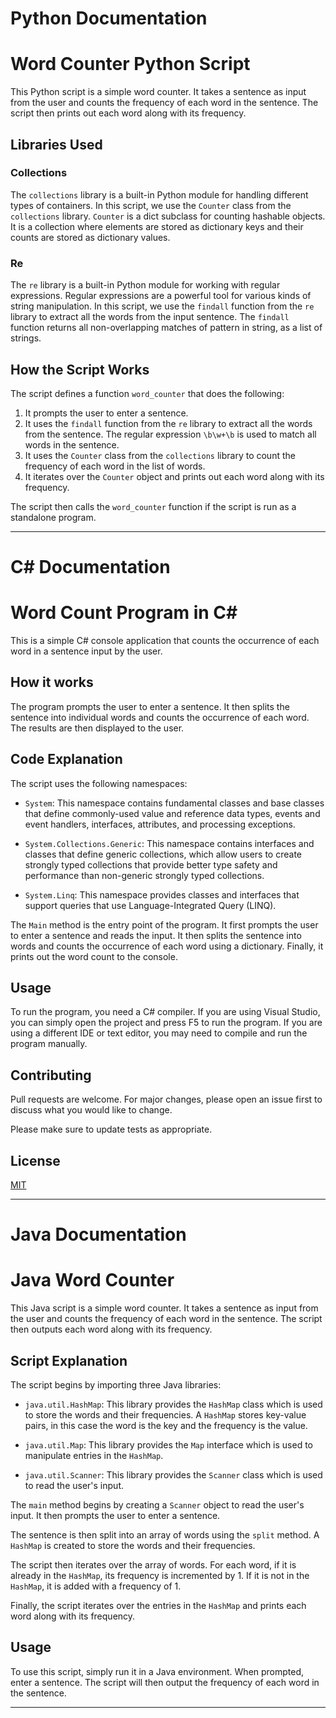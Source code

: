 # Python Documentation

# Word Counter Python Script

This Python script is a simple word counter. It takes a sentence as input from the user and counts the frequency of each word in the sentence. The script then prints out each word along with its frequency.

## Libraries Used

### Collections

The `collections` library is a built-in Python module for handling different types of containers. In this script, we use the `Counter` class from the `collections` library. `Counter` is a dict subclass for counting hashable objects. It is a collection where elements are stored as dictionary keys and their counts are stored as dictionary values.

### Re

The `re` library is a built-in Python module for working with regular expressions. Regular expressions are a powerful tool for various kinds of string manipulation. In this script, we use the `findall` function from the `re` library to extract all the words from the input sentence. The `findall` function returns all non-overlapping matches of pattern in string, as a list of strings.

## How the Script Works

The script defines a function `word_counter` that does the following:

1. It prompts the user to enter a sentence.
2. It uses the `findall` function from the `re` library to extract all the words from the sentence. The regular expression `\b\w+\b` is used to match all words in the sentence.
3. It uses the `Counter` class from the `collections` library to count the frequency of each word in the list of words.
4. It iterates over the `Counter` object and prints out each word along with its frequency.

The script then calls the `word_counter` function if the script is run as a standalone program.

---

# C# Documentation

# Word Count Program in C#

This is a simple C# console application that counts the occurrence of each word in a sentence input by the user.

## How it works

The program prompts the user to enter a sentence. It then splits the sentence into individual words and counts the occurrence of each word. The results are then displayed to the user.

## Code Explanation

The script uses the following namespaces:

- `System`: This namespace contains fundamental classes and base classes that define commonly-used value and reference data types, events and event handlers, interfaces, attributes, and processing exceptions.

- `System.Collections.Generic`: This namespace contains interfaces and classes that define generic collections, which allow users to create strongly typed collections that provide better type safety and performance than non-generic strongly typed collections.

- `System.Linq`: This namespace provides classes and interfaces that support queries that use Language-Integrated Query (LINQ).

The `Main` method is the entry point of the program. It first prompts the user to enter a sentence and reads the input. It then splits the sentence into words and counts the occurrence of each word using a dictionary. Finally, it prints out the word count to the console.

## Usage

To run the program, you need a C# compiler. If you are using Visual Studio, you can simply open the project and press F5 to run the program. If you are using a different IDE or text editor, you may need to compile and run the program manually.

## Contributing

Pull requests are welcome. For major changes, please open an issue first to discuss what you would like to change.

Please make sure to update tests as appropriate.

## License

[MIT](https://choosealicense.com/licenses/mit/)

---

# Java Documentation

# Java Word Counter

This Java script is a simple word counter. It takes a sentence as input from the user and counts the frequency of each word in the sentence. The script then outputs each word along with its frequency.

## Script Explanation

The script begins by importing three Java libraries:

- `java.util.HashMap`: This library provides the `HashMap` class which is used to store the words and their frequencies. A `HashMap` stores key-value pairs, in this case the word is the key and the frequency is the value.

- `java.util.Map`: This library provides the `Map` interface which is used to manipulate entries in the `HashMap`.

- `java.util.Scanner`: This library provides the `Scanner` class which is used to read the user's input.

The `main` method begins by creating a `Scanner` object to read the user's input. It then prompts the user to enter a sentence.

The sentence is then split into an array of words using the `split` method. A `HashMap` is created to store the words and their frequencies.

The script then iterates over the array of words. For each word, if it is already in the `HashMap`, its frequency is incremented by 1. If it is not in the `HashMap`, it is added with a frequency of 1.

Finally, the script iterates over the entries in the `HashMap` and prints each word along with its frequency.

## Usage

To use this script, simply run it in a Java environment. When prompted, enter a sentence. The script will then output the frequency of each word in the sentence.

---
